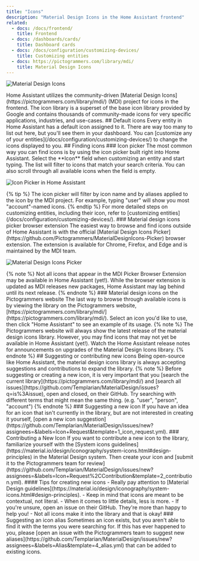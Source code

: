 ```yaml
---
title: "Icons"
description: "Material Design Icons in the Home Assistant frontend"
related:
  - docs: /docs/frontend/
    title: Frontend
  - docs: /dashboards/cards/
    title: Dashboard cards
  - docs: /docs/configuration/customizing-devices/
    title: Customizing entities
  - docs: https://pictogrammers.com/library/mdi/
    title: Material Design Icons
---
```

<p class='img'>
  <img src='/images/frontend/mdi.png' alt='Material Design Icons' />
</p>
Home Assistant utilizes the community-driven [Material Design Icons](https://pictogrammers.com/library/mdi/) (MDI) project for icons in the frontend. The icon library is a superset of the base icon library provided by Google and contains thousands of community-made icons for very specific applications, industries, and use-cases.
## Default icons
Every entity in Home Assistant has a default icon assigned to it. There are way too many to list out here, but you'll see them in your dashboard. You can [customize any of your entities](/docs/configuration/customizing-devices/) to change the icons displayed to you.
## Finding icons
### Icon picker
The most common way you can find icons is by using the icon picker built right into Home Assistant. Select the **Icon** field when customizing an entity and start typing. The list will filter to icons that match your search criteria. You can also scroll through all available icons when the field is empty.
<p class='img'>
  <img src='/images/screenshots/icon-picker.png' alt='Icon Picker in Home Assistant' />
</p>
{% tip %}
The icon picker will filter by icon name and by aliases applied to the icon by the MDI project. For example, typing "user" will show you most "account"-named icons.
{% endtip %}
For more detailed steps on customizing entities, including their icon, refer to [customizing entities](/docs/configuration/customizing-devices/).
### Material design icons picker browser extension
The easiest way to browse and find icons outside of Home Assistant is with the official [Material Design Icons Picker](https://github.com/Pictogrammers/MaterialDesignIcons-Picker) browser extension. The extension is available for Chrome, Firefox, and Edge and is maintained by the MDI team.
<p class='img'>
  <img src='/images/screenshots/mdi-picker.png' alt='Material Design Icons Picker' />
</p>
{% note %}
Not all icons that appear in the MDI Picker Browser Extension may be available in Home Assistant (yet!). While the browser extension is updated as MDI releases new packages, Home Assistant may lag behind until its next release.
{% endnote %}
### Material design icons on the Pictogrammers website
The last way to browse through available icons is by viewing the library on the Pictogrammers website, [https://pictogrammers.com/library/mdi/](https://pictogrammers.com/library/mdi/). Select an icon you'd like to use, then click "Home Assistant" to see an example of its usage.
{% note %}
The Pictogrammers website will always show the latest release of the material design icons library. However, you may find icons that may not yet be available in Home Assistant (yet!). Watch the Home Assistant release notes for announcements on upgrades of the Material Design Icons library.
{% endnote %}
## Suggesting or contributing new icons
Being open-source like Home Assistant, the material design icons library is always accepting suggestions and contributions to expand the library.
{% note %}
Before suggesting or creating a new icon, it is very important that you [search the current library](https://pictogrammers.com/library/mdi/) and [search all issues](https://github.com/Templarian/MaterialDesign/issues?q=is%3Aissue), open and closed, on their GitHub. Try searching with different terms that might mean the same thing. (e.g. "user", "person", "account")
{% endnote %}
### Suggesting a new icon
If you have an idea for an icon that isn't currently in the library, but are not interested in creating it yourself, [open a new icon suggestion](https://github.com/Templarian/MaterialDesign/issues/new?assignees=&labels=Icon+Request&template=1_icon_request.yml).
### Contributing a New Icon
If you want to contribute a new icon to the library, familiarize yourself with the [System icons guidelines](https://material.io/design/iconography/system-icons.html#design-principles) in the Material Design system. Then create your icon and [submit it to the Pictogrammers team for review](https://github.com/Templarian/MaterialDesign/issues/new?assignees=&labels=Icon+Request%2CContribution&template=2_contribution.yml).
#### Tips for creating new icons
- Really pay attention to [Material Design guidelines](https://material.io/design/iconography/system-icons.html#design-principles).
- Keep in mind that icons are meant to be contextual, not literal.
- When it comes to little details, less is more.
- If you're unsure, open an issue on their GitHub. They're more than happy to help you!
- Not all icons make it into the library and that is okay!
### Suggesting an icon alias
Sometimes an icon exists, but you aren't able to find it with the terms you were searching for. If this has ever happened to you, please [open an issue with the Pictogrammers team to suggest new aliases](https://github.com/Templarian/MaterialDesign/issues/new?assignees=&labels=Alias&template=4_alias.yml) that can be added to existing icons.